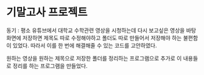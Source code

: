 # 기말고사 프로젝트
동기 : 평소 유튜브에서 대학교 수학관련 영상을 시청하는데 다시 보고싶은 영상을 바탕화면에 저장하면 제목도 따로 수정해야하고 폴더도 따로 만들어서 저장해야 하는 불편함이 있었다. 따라서 이를 한 번에 해결해줄 수 있는 코드를 고안하였다. 

원하는 영상을 원하는 제목으로 저장한 폴더를 정리하는 프로그램으로 
추가로 이 내용들로 정리를 하는 프로그램을 만들었다. 
